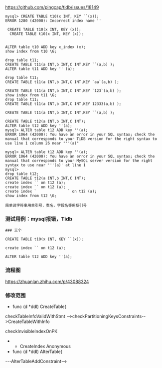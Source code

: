 https://github.com/pingcap/tidb/issues/18149



```mysql
mysql> CREATE TABLE t10(x INT, KEY ``(x));
ERROR 1280 (42000): Incorrect index name ''

 CREATE TABLE t10(x INT, KEY (x));
  CREATE TABLE t10(x INT, KEY (x));
  

ALTER table t10 ADD key x_index (x);
show index from t10 \G;

drop table t11;
CREATE TABLE t11(a INT,b INT,C INT,KEY ``(a,b) );
ALTER table t11 ADD key '' (a);

drop table t11;
CREATE TABLE t11(a INT,b INT,C INT,KEY `aa`(a,b) );

CREATE TABLE t11(a INT,b INT,C INT,KEY `123`(a,b) );
show index from t11 \G;
drop table t11;
CREATE TABLE t11(a INT,b INT,C INT,KEY 12333(a,b) );

CREATE TABLE t11(a INT,b INT,C INT,KEY ``(a,b) );

CREATE TABLE t12(a INT,b INT,C INT);
ALTER table t12 ADD key ''(a);
mysql> ALTER table t12 ADD key ''(a);
ERROR 1064 (42000): You have an error in your SQL syntax; check the manual that corresponds to your TiDB version for the right syntax to use line 1 column 26 near "''(a)" 

mysql> ALTER table t12 ADD key ''(a);
ERROR 1064 (42000): You have an error in your SQL syntax; check the manual that corresponds to your MySQL server version for the right syntax to use near '''(a)' at line 1
mysql> 
drop table t12;
CREATE TABLE t12(a INT,b INT,C INT);
create index `` on t12 (a);
create index `` on t12 (a);
create index `              ` on t12 (a);
show index from t12 \G;

简单说字符串用单引号，表名，字段名等用反引号

```



### 测试用例：mysql报错，Tidb

~~~mysql
### 三个

CREATE TABLE t10(x INT, KEY ``(x));

create index `` on t12 (a);

ALTER table t12 ADD key ''(a);

~~~

### 流程图

https://zhuanlan.zhihu.com/p/43088324





### 修改范围



- func (d *ddl) CreateTable(


checkTableInfoValidWithStmt -->checkPartitioningKeysConstraints-->CreateTableWithInfo

checkInvisibleIndexOnPK

- - CreateIndex  Anonymous
- func (d *ddl) AlterTable(

 ---AlterTableAddConstraint-->